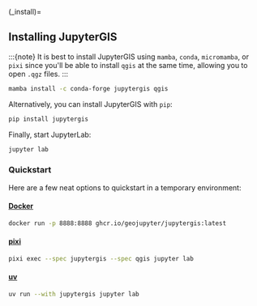 (\_install)=

## Installing JupyterGIS

:::{note}
It is best to install JupyterGIS using `mamba`, `conda`, `micromamba`, or `pixi` since you'll be able to install `qgis` at the same time, allowing you to open `.qgz` files.
:::

```bash
mamba install -c conda-forge jupytergis qgis
```

Alternatively, you can install JupyterGIS with `pip`:

```bash
pip install jupytergis
```

Finally, start JupyterLab:

```bash
jupyter lab
```

### Quickstart

Here are a few neat options to quickstart in a temporary environment:

#### [Docker](https://www.docker.com/)

```bash
docker run -p 8888:8888 ghcr.io/geojupyter/jupytergis:latest
```

#### [pixi](https://github.com/prefix-dev/pixi)

```bash
pixi exec --spec jupytergis --spec qgis jupyter lab
```

#### [uv](https://github.com/astral-sh/uv)

```bash
uv run --with jupytergis jupyter lab
```
